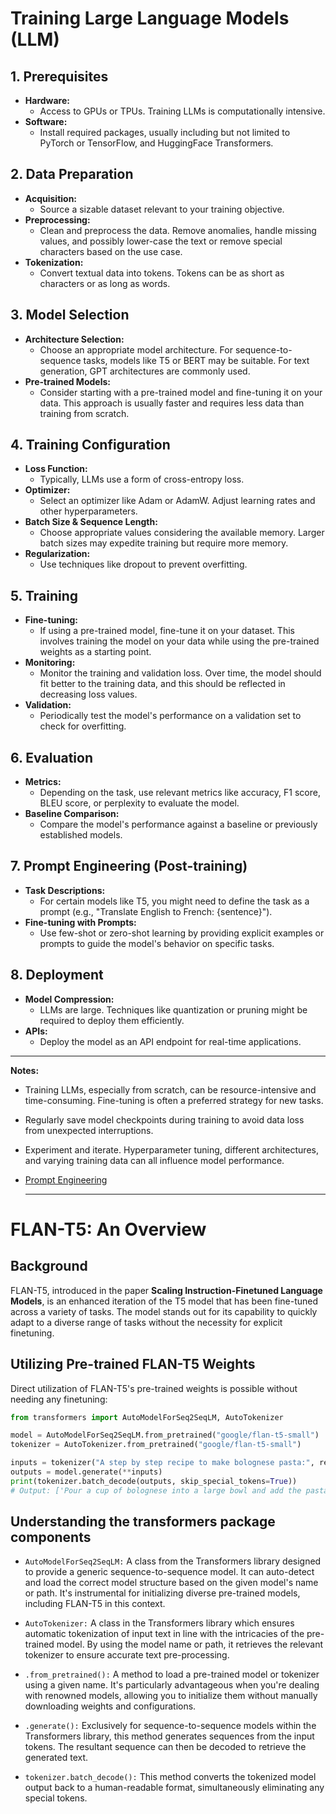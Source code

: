 # Training Large Language Models (LLM)

## 1. Prerequisites

- **Hardware:** 
  - Access to GPUs or TPUs. Training LLMs is computationally intensive.
- **Software:** 
  - Install required packages, usually including but not limited to PyTorch or TensorFlow, and HuggingFace Transformers.

## 2. Data Preparation

- **Acquisition:** 
  - Source a sizable dataset relevant to your training objective.
- **Preprocessing:** 
  - Clean and preprocess the data. Remove anomalies, handle missing values, and possibly lower-case the text or remove special characters based on the use case.
- **Tokenization:** 
  - Convert textual data into tokens. Tokens can be as short as characters or as long as words.

## 3. Model Selection

- **Architecture Selection:** 
  - Choose an appropriate model architecture. For sequence-to-sequence tasks, models like T5 or BERT may be suitable. For text generation, GPT architectures are commonly used.
- **Pre-trained Models:** 
  - Consider starting with a pre-trained model and fine-tuning it on your data. This approach is usually faster and requires less data than training from scratch.

## 4. Training Configuration

- **Loss Function:** 
  - Typically, LLMs use a form of cross-entropy loss.
- **Optimizer:** 
  - Select an optimizer like Adam or AdamW. Adjust learning rates and other hyperparameters.
- **Batch Size & Sequence Length:** 
  - Choose appropriate values considering the available memory. Larger batch sizes may expedite training but require more memory.
- **Regularization:** 
  - Use techniques like dropout to prevent overfitting.

## 5. Training

- **Fine-tuning:** 
  - If using a pre-trained model, fine-tune it on your dataset. This involves training the model on your data while using the pre-trained weights as a starting point.
- **Monitoring:** 
  - Monitor the training and validation loss. Over time, the model should fit better to the training data, and this should be reflected in decreasing loss values.
- **Validation:** 
  - Periodically test the model's performance on a validation set to check for overfitting.

## 6. Evaluation

- **Metrics:** 
  - Depending on the task, use relevant metrics like accuracy, F1 score, BLEU score, or perplexity to evaluate the model.
- **Baseline Comparison:** 
  - Compare the model's performance against a baseline or previously established models.

## 7. Prompt Engineering (Post-training)

- **Task Descriptions:** 
  - For certain models like T5, you might need to define the task as a prompt (e.g., "Translate English to French: {sentence}").
- **Fine-tuning with Prompts:** 
  - Use few-shot or zero-shot learning by providing explicit examples or prompts to guide the model's behavior on specific tasks.

## 8. Deployment

- **Model Compression:** 
  - LLMs are large. Techniques like quantization or pruning might be required to deploy them efficiently.
- **APIs:** 
  - Deploy the model as an API endpoint for real-time applications.

---

**Notes:**

- Training LLMs, especially from scratch, can be resource-intensive and time-consuming. Fine-tuning is often a preferred strategy for new tasks.
- Regularly save model checkpoints during training to avoid data loss from unexpected interruptions.
- Experiment and iterate. Hyperparameter tuning, different architectures, and varying training data can all influence model performance.
- [Prompt Engineering](https://www.amazon.science/blog/emnlp-prompt-engineering-is-the-new-feature-engineering)

  ---

# FLAN-T5: An Overview

## Background
FLAN-T5, introduced in the paper **Scaling Instruction-Finetuned Language Models**, is an enhanced iteration of the T5 model that has been fine-tuned across a variety of tasks. The model stands out for its capability to quickly adapt to a diverse range of tasks without the necessity for explicit finetuning.

## Utilizing Pre-trained FLAN-T5 Weights
Direct utilization of FLAN-T5's pre-trained weights is possible without needing any finetuning:

```python
from transformers import AutoModelForSeq2SeqLM, AutoTokenizer

model = AutoModelForSeq2SeqLM.from_pretrained("google/flan-t5-small")
tokenizer = AutoTokenizer.from_pretrained("google/flan-t5-small")

inputs = tokenizer("A step by step recipe to make bolognese pasta:", return_tensors="pt")
outputs = model.generate(**inputs)
print(tokenizer.batch_decode(outputs, skip_special_tokens=True))
# Output: ['Pour a cup of bolognese into a large bowl and add the pasta']
```
## Understanding the transformers package components
- `AutoModelForSeq2SeqLM:` A class from the Transformers library designed to provide a generic sequence-to-sequence model. It can auto-detect and load the correct model structure based on the given model's name or path. It's instrumental for initializing diverse pre-trained models, including FLAN-T5 in this context.

- `AutoTokenizer:` A class in the Transformers library which ensures automatic tokenization of input text in line with the intricacies of the pre-trained model. By using the model name or path, it retrieves the relevant tokenizer to ensure accurate text pre-processing.

- `.from_pretrained():` A method to load a pre-trained model or tokenizer using a given name. It's particularly advantageous when you're dealing with renowned models, allowing you to initialize them without manually downloading weights and configurations.

- `.generate():` Exclusively for sequence-to-sequence models within the Transformers library, this method generates sequences from the input tokens. The resultant sequence can then be decoded to retrieve the generated text.

- `tokenizer.batch_decode():` This method converts the tokenized model output back to a human-readable format, simultaneously eliminating any special tokens.
